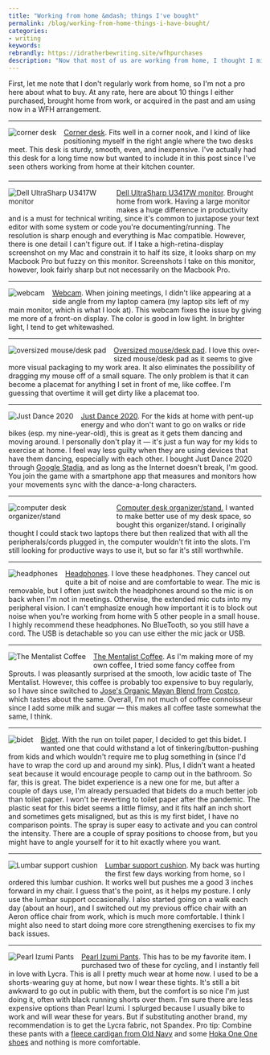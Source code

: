 ```yaml
---
title: "Working from home &mdash; things I've bought"
permalink: /blog/working-from-home-things-i-have-bought/
categories:
- writing
keywords:
rebrandly: https://idratherbewriting.site/wfhpurchases
description: "Now that most of us are working from home, I thought I might write a post about things I've bought in an effort to be more comfortable and productive in wfh mode."
---
```


<style>
.juxtaposeImage img.thumbnailreview {
  float: left;
  padding-right: 15px;
  padding-bottom: 10px;
  max-width: 200px;
  padding-top: 0px;
  margin-top: 0px;
}
.juxtaposeImage {
  margin-bottom: 20px;
}
</style>

First, let me note that I don't regularly work from home, so I'm not a pro here about what to buy. At any rate, here are about 10 things I either purchased, brought home from work, or acquired in the past and am using now in a WFH arrangement.

<hr/>

<div class="juxtaposeImage"><p><a href="https://www.amazon.com/gp/product/B06XX2RJVS/"><img class="thumbnailreview" src="http://idratherbewritingmedia.com/images/amazon_corner_desk.png" alt="corner desk"/></a><a href="https://www.amazon.com/gp/product/B06XX2RJVS/">Corner desk</a>. Fits well in a corner nook, and I kind of like positioning myself in the right angle where the two desks meet. This desk is sturdy, smooth, even, and inexpensive. I've actually had this desk for a long time now but wanted to include it in this post since I've seen others working from home at their kitchen counter.</p></div>

<hr style="clear:both"/>

<div class="juxtaposeImage"><p><a href="https://www.amazon.com/Dell-U3419w-Ultrasharp-34-Inch-3440x1440/dp/B07HB3ZX9F/"><img class="thumbnailreview" src="http://idratherbewritingmedia.com/images/amazon_dell_monitor.png" alt="Dell UltraSharp U3417W monitor"/></a><a href="https://www.amazon.com/Dell-U3419w-Ultrasharp-34-Inch-3440x1440/dp/B07HB3ZX9F/">Dell UltraSharp U3417W monitor</a>. Brought home from work. Having a large monitor makes a huge difference in productivity and is a must for technical writing, since it's common to juxtapose your text editor with some system or code you're documenting/running. The resolution is sharp enough and everything is Mac compatible. However, there is one detail I can't figure out. If I take a high-retina-display screenshot on my Mac and constrain it to half its size, it looks sharp on my Macbook Pro but fuzzy on this monitor. Screenshots I take on this monitor, however, look fairly sharp but not necessarily on the Macbook Pro.</p>

<hr style="clear:both"/>

<div class="juxtaposeImage"><p><a href="https://www.amazon.com/gp/product/B006JH8T3S/"><img class="thumbnailreview" src="http://idratherbewritingmedia.com/images/amazon_web_cam.png" alt="webcam"/></a><a href="https://www.amazon.com/gp/product/B006JH8T3S/">Webcam</a>. When joining meetings, I didn't like appearing at a side angle from my laptop camera (my laptop sits left of my main monitor, which is what I look at). This webcam fixes the issue by giving me more of a front-on display. The color is good in low light. In brighter light, I tend to get whitewashed.</p>

<hr style="clear:both"/>

<div class="juxtaposeImage"><p><a href="https://www.amazon.com/gp/product/B0794WBPHK/"><img class="thumbnailreview" src="http://idratherbewritingmedia.com/images/amazon_mouse_pad.png" alt="oversized mouse/desk pad"/></a><a href="https://www.amazon.com/gp/product/B0794WBPHK/">Oversized mouse/desk pad</a>. I love this over-sized mouse/desk pad as it seems to give more visual packaging to my work area. It also eliminates the possibility of dragging my mouse off of a small square. The only problem is that it can become a placemat for anything I set in front of me, like coffee. I'm guessing that overtime it will get dirty like a placemat too.</p>

<hr style="clear:both"/>

<div class="juxtaposeImage"><p><a href="https://www.ubisoft.com/en-us/game/just-dance-2020"><img class="thumbnailreview" src="http://idratherbewritingmedia.com/images/amazon_justdance2.png" alt="Just Dance 2020"/></a><a href="https://www.ubisoft.com/en-us/game/just-dance-2020">Just Dance 2020</a>. For the kids at home with pent-up energy and who don't want to go on walks or ride bikes (esp. my nine-year-old), this is great as it gets them dancing and moving around. I personally don't play it &mdash; it's just a fun way for my kids to exercise at home. I feel way less guilty when they are using devices that have them dancing, especially with each other. I bought Just Dance 2020 through <a href="https://store.google.com/product/stadia">Google Stadia</a>, and as long as the Internet doesn't break, I'm good. You join the game with a smartphone app that measures and monitors how your movements sync with the dance-a-long characters.</p>

<hr style="clear:both"/>

<div class="juxtaposeImage"><p><a href="https://www.amazon.com/gp/product/B01A6JLT3Q/"><img class="thumbnailreview" src="http://idratherbewritingmedia.com/images/amazon_desk_organizer.png" alt="computer desk organizer/stand"/></a><a href="https://www.amazon.com/gp/product/B01A6JLT3Q/">Computer desk organizer/stand.</a> I wanted to make better use of my desk space, so bought this organizer/stand. I originally thought I could stack two laptops there but then realized that with all the peripherals/cords plugged in, the computer wouldn't fit into the slots. I'm still looking for productive ways to use it, but so far it's still worthwhile.</p>

<hr style="clear:both"/>

<div class="juxtaposeImage"><p><a href="https://www.amazon.com/gp/product/B00SAYCVTQ/"><img class="thumbnailreview" src="http://idratherbewritingmedia.com/images/amazon_headphones.png" alt="headphones"/></a><a href="https://www.amazon.com/gp/product/B00SAYCVTQ/">Headphones</a>. I love these headphones. They cancel out quite a bit of noise and are comfortable to wear. The mic is removable, but I often just switch the headphones around so the mic is on back when I'm not in meetings. Otherwise, the extended mic cuts into my peripheral vision. I can't emphasize enough how important it is to block out noise when you're working from home with 5 other people in a small house. I highly recommend these headphones. No BlueTooth, so you still have a cord. The USB is detachable so you can use either the mic jack or USB.</p>

<hr style="clear:both"/>

<div class="juxtaposeImage"><p><a href="https://www.amazon.com/Bulletproof-Mentalist-Medium-Ground-Coffee/dp/B01HRB7J12"><img class="thumbnailreview" src="http://idratherbewritingmedia.com/images/amazon_mentalist2.png" alt="The Mentalist Coffee"/></a><a href="https://www.amazon.com/Bulletproof-Mentalist-Medium-Ground-Coffee/dp/B01HRB7J12">The Mentalist Coffee</a>. As I'm making more of my own coffee, I tried some fancy coffee from Sprouts. I was pleasantly surprised at the smooth, low acidic taste of The Mentalist. However, this coffee is probably too expensive to buy regularly, so I have since switched to <a href="https://www.costcobusinessdelivery.com/joses-organic-mayan-blend-whole-bean-coffee%2C-medium-dark%2C-2.5-lbs.product.100271756.html">Jose's Organic Mayan Blend from Costco</a>, which tastes about the same. Overall, I'm not much of coffee connoisseur since I add some milk and sugar &mdash; this makes all coffee taste somewhat the same, I think.</p>

<hr style="clear:both"/>

<div class="juxtaposeImage"><p><a href="https://www.amazon.com/gp/product/B00TCN0NP8/"><img class="thumbnailreview" src="http://idratherbewritingmedia.com/images/amazon_bidet.png" alt="bidet"/></a><a href="https://www.amazon.com/gp/product/B00TCN0NP8/">Bidet</a>. With the run on toilet paper, I decided to get this bidet. I wanted one that could withstand a lot of tinkering/button-pushing from kids and which wouldn't require me to plug something in (since I'd have to wrap the cord up and around my sink). Plus, I didn't want a heated seat because it would encourage people to camp out in the bathroom. So far, this is great. The bidet experience is a new one for me, but after a couple of days use, I'm already persuaded that bidets do a much better job than toilet paper. I won't be reverting to toilet paper after the pandemic. The plastic seat for this bidet seems a little flimsy, and it fits half an inch short and sometimes gets misaligned, but as this is my first bidet, I have no comparison points. The spray is super easy to activate and you can control the intensity. There are a couple of spray positions to choose from, but you might have to angle yourself for it to hit exactly where you want.</p>

<hr style="clear:both"/>

<div class="juxtaposeImage"><p><a href="https://www.amazon.com/gp/product/B07MHJTGKM/"><img class="thumbnailreview" src="http://idratherbewritingmedia.com/images/amazon_lumbar_support.png" alt="Lumbar support cushion"/></a><a href="https://www.amazon.com/gp/product/B07MHJTGKM/">Lumbar support cushion</a>. My back was hurting the first few days working from home, so I ordered this lumbar cushion. It works well but pushes me a good 3 inches forward in my chair. I guess that's the point, as it helps my posture. I only use the lumbar support occasionally. I also started going on a walk each day (about an hour), and I switched out my previous office chair with an Aeron office chair from work, which is much more comfortable. I think I might also need to start doing more core strengthening exercises to fix my back issues.</p>

<hr style="clear:both"/>

<div class="juxtaposeImage"><p><a href="https://www.amazon.com/gp/product/B01MT3SELT/"><img class="thumbnailreview" src="http://idratherbewritingmedia.com/images/amazon_pearl_izumi_pants.png" alt="Pearl Izumi Pants"/></a><a href="https://www.amazon.com/gp/product/B01MT3SELT/">Pearl Izumi Pants</a>. This has to be my favorite item. I purchased two of these for cycling, and I instantly fell in love with Lycra. This is all I pretty much wear at home now. I used to be a shorts-wearing guy at home, but now I wear these tights. It's still a bit awkward to go out in public with them, but the comfort is so nice I'm just doing it, often with black running shorts over them. I'm sure there are less expensive options than Pearl Izumi. I splurged because I usually bike to work and will wear these for years. But if substituting another brand, my recommendation is to get the Lycra fabric, not Spandex. Pro tip: Combine these pants with a <a href="https://oldnavy.gap.com/browse/product.do?pid=452056022&pcid=999&vid=1#pdp-page-content">fleece cardigan from Old Navy</a> and some <a href="https://www.footwearetc.com/womens/_/hoka-one-one-clifton-6-wom-black/rose-gold-mesh-womens/">Hoka One One shoes</a> and nothing is more comfortable.</p>
